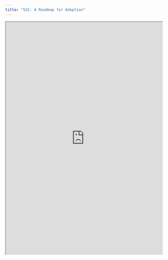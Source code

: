 ```yaml
---
title: "SSI: A Roadmap for Adoption"
---
```



<iframe height="750" width="100%" src="https://ewelton.github.io/ktest/wiki.html#SSI:%20A%20Roadmap%20for%20Adoption"></iframe>
